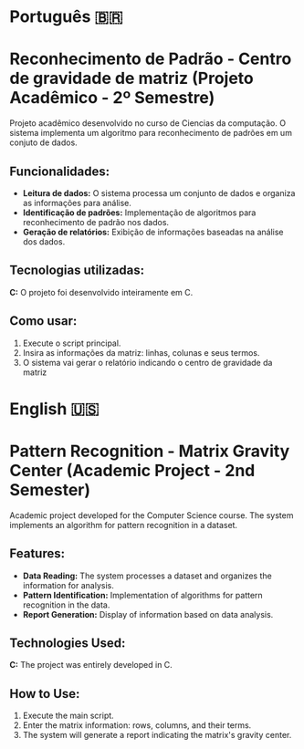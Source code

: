 # Português 🇧🇷

# Reconhecimento de Padrão - Centro de gravidade de matriz (Projeto Acadêmico - 2º Semestre)

Projeto acadêmico desenvolvido no curso de Ciencias da computação. O sistema implementa um algoritmo para reconhecimento de padrões em um conjuto de dados.

## Funcionalidades:

- **Leitura de dados:** O sistema processa um conjunto de dados e organiza as informações para análise.
- **Identificação de padrões:** Implementação de algoritmos para reconhecimento de padrão nos dados.
- **Geração de relatórios:** Exibição de informações baseadas na análise dos dados.

## Tecnologias utilizadas:

**C:** O projeto foi desenvolvido inteiramente em C.

## Como usar:

1. Execute o script principal.
2. Insira as informações da matriz: linhas, colunas e seus termos.
3. O sistema vai gerar o relatório indicando o centro de gravidade da matriz

# English 🇺🇸

# Pattern Recognition - Matrix Gravity Center (Academic Project - 2nd Semester)

Academic project developed for the Computer Science course. The system implements an algorithm for pattern recognition in a dataset.

## Features:

- **Data Reading:** The system processes a dataset and organizes the information for analysis.
- **Pattern Identification:** Implementation of algorithms for pattern recognition in the data.
- **Report Generation:** Display of information based on data analysis.

## Technologies Used:

**C:** The project was entirely developed in C.

## How to Use:

1. Execute the main script.
2. Enter the matrix information: rows, columns, and their terms.
3. The system will generate a report indicating the matrix's gravity center.
